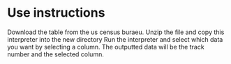 # Use instructions
Download the table from the us census buraeu. Unzip the file and copy this interpreter into the new directory
Run the interpreter and select which data you want by selecting a column.
The outputted data will be the track number and the selected column.
